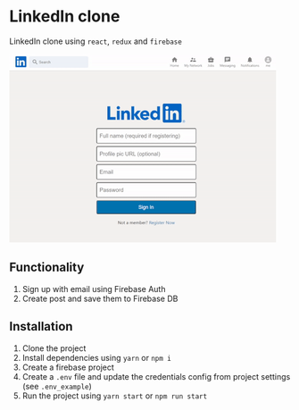 # LinkedIn clone

LinkedIn clone using `react`, `redux` and `firebase`

![Homepage](https://github.com/filipblajiu/linkedin/blob/main/src/img/demo.gif?raw=true)

## Functionality

1. Sign up with email using Firebase Auth
2. Create post and save them to Firebase DB

## Installation

1. Clone the project
2. Install dependencies using `yarn` or `npm i`
3. Create a firebase project
4. Create a `.env` file and update the credentials config from project settings (see `.env_example`)
5. Run the project using `yarn start` or `npm run start`
